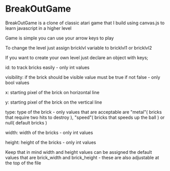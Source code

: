 # BreakOutGame

BreakOutGame is a clone of classic atari game that I build using canvas.js to learn javascript in a higher level

Game is simple you can use your arrow keys to play

To change the level just assign bricklvl variable to bricklvl1 or bricklvl2

If you want to create your own level just declare an object with keys;

id: to track bricks easily - only int values

visibility: if the brick should be visible value must be true if not false - only bool values

x: starting pixel of the brick on horizontal line

y: starting pixel of the brick on the vertical line

type: type of the brick - only values that are acceptable are "metal"( bricks that require two hits to destroy ), "speed"( bricks that speeds up the ball ) or null( default bricks )

width: width of the bricks - only int values

height: height of the bricks - only int values

Keep that in mind width and height values can be assigned the default values that are brick_width and brick_height - these are also adjustable at the top of the file
